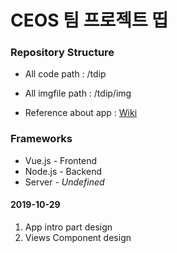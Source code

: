 # CEOS 팀 프로젝트 띱

### Repository Structure

* All code path       : /tdip
* All imgfile path    : /tdip/img

* Reference about app : [Wiki](https://github.com/MrKwon/tdip/wiki)

### Frameworks

* Vue.js  - Frontend
* Node.js - Backend
* Server  - *Undefined*

#### 2019-10-29
1. App intro part design 
2. Views Component design
